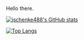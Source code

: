 Hello there.

[![jschenke488's GitHub stats](https://github-readme-stats-git-masterrstaa-rickstaa.vercel.app/api?username=jschenke488&count_private=true&show_icons=true&theme=discord_old_blurple)](https://github.com/anuraghazra/github-readme-stats)

[![Top Langs](https://github-readme-stats-git-masterrstaa-rickstaa.vercel.app/api/top-langs/?username=jschenke488&layout=compact&theme=discord_old_blurple)](https://github.com/anuraghazra/github-readme-stats)
